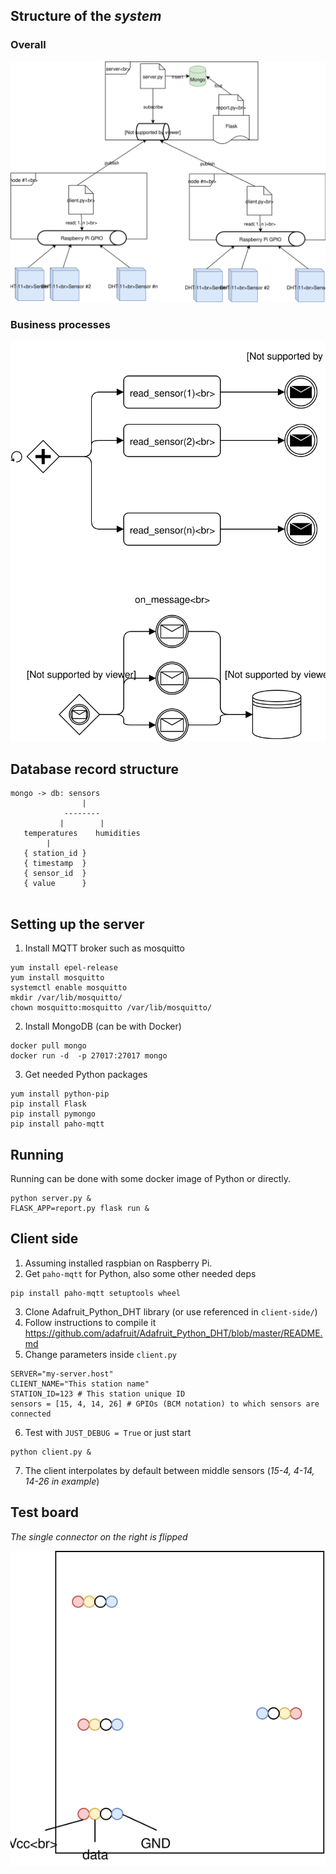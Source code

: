 ## Structure of the *system*

### Overall

![Image of the structure](./abp_szklarnia.svg "System structure")

### Business processes

![Business processes](./mqtt_recv_message.svg "Business processes")


## Database record structure
```
mongo -> db: sensors
                |
            --------
           |        |
   temperatures    humidities
        |
   { station_id }
   { timestamp  }
   { sensor_id  }
   { value      }
     
```

## Setting up the server
1. Install MQTT broker such as mosquitto
```
yum install epel-release
yum install mosquitto
systemctl enable mosquitto
mkdir /var/lib/mosquitto/
chown mosquitto:mosquitto /var/lib/mosquitto/
```
2. Install MongoDB (can be with Docker)
```
docker pull mongo
docker run -d  -p 27017:27017 mongo
```
3. Get needed Python packages
```
yum install python-pip
pip install Flask
pip install pymongo
pip install paho-mqtt
```
## Running
Running can be done with some docker image of Python or directly.
```
python server.py &
FLASK_APP=report.py flask run &
```

## Client side

1. Assuming installed raspbian on Raspberry Pi.
2. Get `paho-mqtt` for Python, also some other needed deps
```
pip install paho-mqtt setuptools wheel
```
3. Clone Adafruit_Python_DHT library (or use referenced in `client-side/`)
4. Follow instructions to compile it
 https://github.com/adafruit/Adafruit_Python_DHT/blob/master/README.md
5. Change parameters inside `client.py`
```
SERVER="my-server.host"
CLIENT_NAME="This station name"
STATION_ID=123 # This station unique ID
sensors = [15, 4, 14, 26] # GPIOs (BCM notation) to which sensors are connected
```
6. Test with `JUST_DEBUG = True` or just start
```
python client.py &
```
7. The client interpolates by default between middle sensors (*15-4, 4-14, 14-26 in example*)

## Test board

*The single connector on the right is flipped*

![Test board pinout](./testboard.svg "Test board pinout")